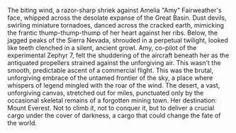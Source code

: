 The biting wind, a razor-sharp shriek against Amelia "Amy"  Fairweather's face, whipped across the desolate expanse of the Great Basin.  Dust devils, swirling miniature tornadoes, danced across the cracked earth, mimicking the frantic thump-thump-thump of her heart against her ribs.  Below, the jagged peaks of the Sierra Nevada, shrouded in a perpetual twilight, looked like teeth clenched in a silent, ancient growl. Amy, co-pilot of the experimental Zephyr 7, felt the shuddering of the aircraft beneath her as the antiquated propellers strained against the unforgiving air.  This wasn't the smooth, predictable ascent of a commercial flight. This was the brutal, unforgiving embrace of the untamed frontier of the sky, a place where whispers of legend mingled with the roar of the wind.  The desert, a vast, unforgiving canvas, stretched out for miles, punctuated only by the occasional skeletal remains of a forgotten mining town.  Her destination: Mount Everest. Not to climb it, not to conquer it, but to deliver a crucial cargo under the cover of darkness, a cargo that could change the fate of the world.

